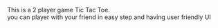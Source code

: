 This is a 2 player game Tic Tac Toe.
<br>
you can player with your friend in easy step and having user friendly UI
